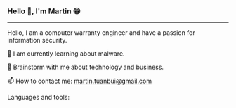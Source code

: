 ### **Hello** 👋, **I'm Martin** 😁
  ___
<p>Hello, I am a computer warranty engineer and have a passion for information security.
<p> 🔭 I am currently learning about malware.
<p> 💬 Brainstorm with me about technology and business.
<p> 📫 How to contact me: <a href="mailto:martin.tuanbui@gmail.com">martin.tuanbui@gmail.com</a>
<p> Languages and tools:


<!---
mt-usercontent/mt-usercontent is a ✨ special ✨ repository because its `README.md` (this file) appears on your GitHub profile.
You can click the Preview link to take a look at your changes.
--->
